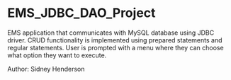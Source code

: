 # EMS_JDBC_DAO_Project

 EMS application that communicates with MySQL database using JDBC driver. 
 CRUD functionality is implemented using prepared statements and regular statements. 
 User is prompted with a menu where they can choose what option they want to execute.
 
 Author: Sidney Henderson
